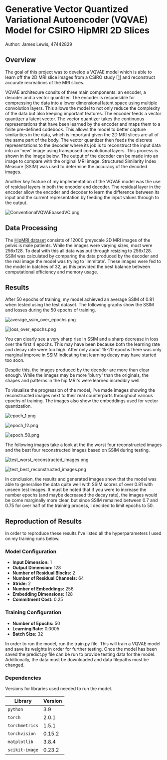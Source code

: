 # Generative Vector Quantized Variational Autoencoder (VQVAE) Model for CSIRO HipMRI 2D Slices

Author: James Lewis, 47442829

## Overview

The goal of this project was to develop a VQVAE model which is able to learn off the 2D MRI slice images from a CSIRO study [[1](https://data.csiro.au/collection/csiro:51392v2?redirected=true)] and reconstruct accurate recreations of the MRI slices.

VQVAE architecure consits of three main components: an encoder, a decoder and a vector quantizer. The encoder is responsible for compressing the data into a lower dimensional latent space using multiple convolution layers. This allows the model to not only reduce the complexity of the data but also keeping important features. The encoder feeds a vector quantizer a latent vector. The vector quantizer takes the continuous representations that have been learned by the encoder and maps them to a finite pre-defined codebook. This allows the model to better capture similarities in the data, which is important given the 2D MRI slices are all of the same part of the body. The vector quantizer then feeds the discrete representations to the decoder where its job is to reconstruct the input data into an 'new' image using transposed convolutional layers. This process is shown in the image below. The output of the decoder can be made into an image to compare with the original MRI image. Structured Similarity Index Measure (SSIM) was used to determine the accuracy of the decoded images.

Another key feature of my implementation of the VQVAE model was the use of residual layers in both the encoder and decoder. The residual layer in the encoder allow the encoder and decoder to learn the difference between its input and the current representation by feeding the input values through to the output.

![ConventionalVQVAEbasedVC.png](assets/Conventional-VQVAE-based-VC.png)

## Data Processing

The [HipMRI dataset](https://data.csiro.au/collection/csiro:51392v2?redirected=true) consists of 12000 greyscale 2D MRI images of the pelvis is male patients. While the images were varying sizes, most were 256x128. To deal with this all data was put through resizing to 256x128. SSIM was calculated by comparing the data produced by the decoder and the real image the model was trying to 'immitate'. These images were fed to the model in batches of 32, as this provided the best balance between computational efficiency and memory usage.

## Results

After 50 epochs of training, my model achieved an average SSIM of 0.81 when tested using the test dataset. The following graphs show the SSIM and losses during the 50 epochs of training.

![average_ssim_over_epochs.png](assets/average_ssim_over_epochs.png)



![loss_over_epochs.png](assets/loss_over_epochs.png)

You can clearly see a very sharp rise in SSIM and a sharp decrease in loss over the first 4 epochs. This may have been because both the learning rate and decay rate were too high. After only about 15-20 epochs there was only marginal improve in SSIM indicating that learning decay may have started too soon.

Despite this, the images produced by the decoder are more than clear enough. While the images may be more 'blurry' than the originals, the shapes and patterns in the hip MRI's were learned incredibly well. 

To visualise the progression of the model, I've made images showing the reconstructed images next to their real counterparts throughout various epochs of training. The images also show the embeddings used for vector quantization.

![epoch_1.png](assets/epoch_1.png)

![epoch_12.png](assets/epoch_12.png)

![epoch_50.png](assets/epoch_50.png)

The following images take a look at the the worst four reconstructed images and the best four reconstructed images based on SSIM during testing.

![test_worst_reconstructed_images.png](assets/test_worst_reconstructed_images.png)

![test_best_reconstructed_images.png](assets/test_best_reconstructed_images.png)


In conclusion, the results and generated images show that the model was able to generalise the data quite well with SSIM scores of over 0.81 with unseen test images. It must be noted that if you were to increase the number epochs (and maybe decreased the decay rate), the images would be come marginally more clear, but since SSIM remained between 0.7 and 0.75 for over half of the training process, I decided to limit epochs to 50.

## Reproduction of Results

In order to reproduce these results I've listed all the hyperparameters I used on my training runs below.

### Model Configuration

- **Input Dimension:** 1
- **Output Dimension:** 128
- **Number of Residual Blocks:** 2
- **Number of Residual Channels:** 64
- **Stride:** 2
- **Number of Embeddings:** 256
- **Embedding Dimensions:** 128
- **Commitment Cost:** 0.25

### Training Configuration

- **Number of Epochs:** 50
- **Learning Rate:** 0.0005
- **Batch Size:** 32

In order to run the model, run the train.py file. This will train a VQVAE model and save its weights in order for further testing. Once the model has been saved the predict.py file can be run to provide testing data for the model. Additionally, the data must be downloaded and data filepaths must be changed.

### Dependencies

Versions for libraries used needed to run the model.


| **Library**    | **Version** |
| -------------- | ----------- |
| `python`       | 3.9         |
| `torch`        | 2.0.1       |
| `torchmetrics` | 1.5.1       |
| `torchvision`  | 0.15.2      |
| `matplotlib`   | 3.8.4       |
| `scikit-image` | 0.23.2      |
